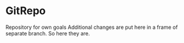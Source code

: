 # GitRepo
Repository for own goals
Additional changes are put here in a frame of separate branch.
So here they are.
